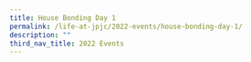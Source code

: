```yaml
---
title: House Bonding Day 1
permalink: /life-at-jpjc/2022-events/house-bonding-day-1/
description: ""
third_nav_title: 2022 Events
---
```


